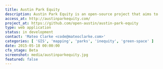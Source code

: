 ```yaml
---
title: Austin Park Equity
description: Austin Park Equity is an open-source project that aims to increase equitable park access. Our maps help visualize how Austin's park resources are distributed throughout the City of Austin.
access_at: http://austinparkequity.com/
project_at: https://github.com/open-austin/austin-park-equity
type: web application
status: in development
contact: 'Mateo Clarke <code@mateoclarke.com>'
categories: [ 'GIS', 'mapping', 'parks', 'inequity', 'green-space' ]
date: 2015-05-18 00:00:00
cfa_stage: Beta
screenshot: media/austinparkequity.jpg
featured: false
---
```

